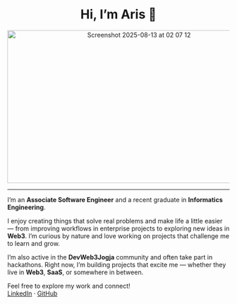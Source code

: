 <h1 align="center">Hi, I’m Aris 👋</h1>

<p align="center">
  <img width="581" height="346" alt="Screenshot 2025-08-13 at 02 07 12" src="https://github.com/user-attachments/assets/b22dcd01-3dc2-4a01-b51f-8cdaf0d6dfe2" />
</p>

---

I’m an **Associate Software Engineer** and a recent graduate in **Informatics Engineering**.

I enjoy creating things that solve real problems and make life a little easier — from improving workflows in enterprise projects to exploring new ideas in **Web3**. I’m curious by nature and love working on projects that challenge me to learn and grow.

I’m also active in the **DevWeb3Jogja** community and often take part in hackathons. Right now, I’m building projects that excite me — whether they live in **Web3**, **SaaS**, or somewhere in between.

Feel free to explore my work and connect!  
[LinkedIn](https://www.linkedin.com/in/mhd-aris) · [GitHub](https://github.com/mhd-aris)
